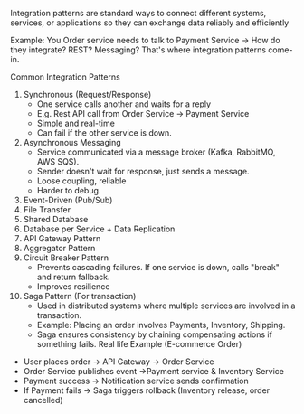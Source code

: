 Integration patterns are standard ways to connect different systems, services, or applications so they can exchange data reliably and efficiently

Example: You Order service needs to talk to Payment Service -> How do they integrate? REST? Messaging? That's where integration patterns come-in.

Common Integration Patterns
1. Synchronous (Request/Response)
	- One service calls another and waits for a reply
	- E.g. Rest API call from Order Service -> Payment Service
	- Simple and real-time
	- Can fail if the other service is down.
2. Asynchronous Messaging
	- Service communicated via a message broker (Kafka, RabbitMQ, AWS SQS).
	- Sender doesn't wait for response, just sends a message.
	- Loose coupling, reliable
	- Harder to debug.
3. Event-Driven (Pub/Sub)
4. File Transfer
5. Shared Database
6. Database per Service + Data Replication
7. API Gateway Pattern
8. Aggregator Pattern
9. Circuit Breaker Pattern
	- Prevents cascading failures. If one service is down, calls "break" and return fallback.
	- Improves resilience
10. Saga Pattern (For transaction)
	- Used in distributed systems where multiple services are involved in a transaction.
	- Example: Placing an order involves Payments, Inventory, Shipping.
	- Saga ensures consistency by chaining compensating actions if something fails.
Real life Example (E-commerce Order)
- User places order -> API Gateway -> Order Service
- Order Service publishes event ->Payment service & Inventory Service
- Payment success -> Notification service sends confirmation
- If Payment fails -> Saga triggers rollback (Inventory release, order cancelled)